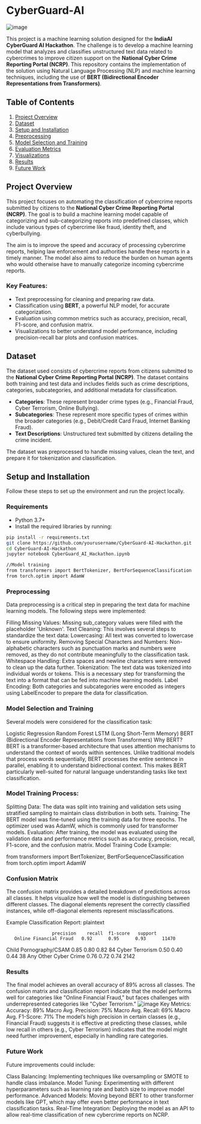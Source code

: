 # CyberGuard-AI


![image](https://github.com/user-attachments/assets/843d8c71-43f8-4209-9677-3acdb2208b65)

This project is a machine learning solution designed for the **IndiaAI CyberGuard AI Hackathon**. The challenge is to develop a machine learning model that analyzes and classifies unstructured text data related to cybercrimes to improve citizen support on the **National Cyber Crime Reporting Portal (NCRP)**. This repository contains the implementation of the solution using Natural Language Processing (NLP) and machine learning techniques, including the use of **BERT (Bidirectional Encoder Representations from Transformers)**.

## Table of Contents
1. [Project Overview](#project-overview)
2. [Dataset](#dataset)
3. [Setup and Installation](#setup-and-installation)
4. [Preprocessing](#preprocessing)
5. [Model Selection and Training](#model-selection-and-training)
6. [Evaluation Metrics](#evaluation-metrics)
7. [Visualizations](#visualizations)
8. [Results](#results)
9. [Future Work](#future-work)

## Project Overview

This project focuses on automating the classification of cybercrime reports submitted by citizens to the **National Cyber Crime Reporting Portal (NCRP)**. The goal is to build a machine learning model capable of categorizing and sub-categorizing reports into predefined classes, which include various types of cybercrime like fraud, identity theft, and cyberbullying.

The aim is to improve the speed and accuracy of processing cybercrime reports, helping law enforcement and authorities handle these reports in a timely manner. The model also aims to reduce the burden on human agents who would otherwise have to manually categorize incoming cybercrime reports.

### Key Features:
- Text preprocessing for cleaning and preparing raw data.
- Classification using **BERT**, a powerful NLP model, for accurate categorization.
- Evaluation using common metrics such as accuracy, precision, recall, F1-score, and confusion matrix.
- Visualizations to better understand model performance, including precision-recall bar plots and confusion matrices.

## Dataset

The dataset used consists of cybercrime reports from citizens submitted to the **National Cyber Crime Reporting Portal (NCRP)**. The dataset contains both training and test data and includes fields such as crime descriptions, categories, subcategories, and additional metadata for classification.

- **Categories**: These represent broader crime types (e.g., Financial Fraud, Cyber Terrorism, Online Bullying).
- **Subcategories**: These represent more specific types of crimes within the broader categories (e.g., Debit/Credit Card Fraud, Internet Banking Fraud).
- **Text Descriptions**: Unstructured text submitted by citizens detailing the crime incident.

The dataset was preprocessed to handle missing values, clean the text, and prepare it for tokenization and classification.

## Setup and Installation

Follow these steps to set up the environment and run the project locally.



### Requirements

- Python 3.7+
- Install the required libraries by running:

```bash
pip install -r requirements.txt
git clone https://github.com/yourusername/CyberGuard-AI-Hackathon.git
cd CyberGuard-AI-Hackathon
jupyter notebook CyberGuard_AI_Hackathon.ipynb

//Model training
from transformers import BertTokenizer, BertForSequenceClassification
from torch.optim import AdamW
```
### Preprocessing

Data preprocessing is a critical step in preparing the text data for machine learning models. The following steps were implemented:

Filling Missing Values: Missing sub_category values were filled with the placeholder 'Unknown'.
Text Cleaning: This involves several steps to standardize the text data:
Lowercasing: All text was converted to lowercase to ensure uniformity.
Removing Special Characters and Numbers: Non-alphabetic characters such as punctuation marks and numbers were removed, as they do not contribute meaningfully to the classification task.
Whitespace Handling: Extra spaces and newline characters were removed to clean up the data further.
Tokenization: The text data was tokenized into individual words or tokens. This is a necessary step for transforming the text into a format that can be fed into machine learning models.
Label Encoding: Both categories and subcategories were encoded as integers using LabelEncoder to prepare the data for classification.


### Model Selection and Training

Several models were considered for the classification task:

Logistic Regression
Random Forest
LSTM (Long Short-Term Memory)
BERT (Bidirectional Encoder Representations from Transformers)
Why BERT?
BERT is a transformer-based architecture that uses attention mechanisms to understand the context of words within sentences. Unlike traditional models that process words sequentially, BERT processes the entire sentence in parallel, enabling it to understand bidirectional context. This makes BERT particularly well-suited for natural language understanding tasks like text classification.

### Model Training Process:
Splitting Data: The data was split into training and validation sets using stratified sampling to maintain class distribution in both sets.
Training: The BERT model was fine-tuned using the training data for three epochs. The optimizer used was AdamW, which is commonly used for transformer models.
Evaluation: After training, the model was evaluated using the validation data and performance metrics such as accuracy, precision, recall, F1-score, and the confusion matrix.
Model Training Code Example:


from transformers import BertTokenizer, BertForSequenceClassification
from torch.optim import AdamW

### Confusion Matrix
The confusion matrix provides a detailed breakdown of predictions across all classes. It helps visualize how well the model is distinguishing between different classes. The diagonal elements represent the correctly classified instances, while off-diagonal elements represent misclassifications.

Example Classification Report:
plaintext

                     precision    recall  f1-score   support
       Online Financial Fraud   0.92      0.95      0.93      11470
   Child Pornography/CSAM      0.85      0.80      0.82         84
   Cyber Terrorism              0.50      0.40      0.44         38
   Any Other Cyber Crime        0.76      0.72      0.74      2142


### Results
The final model achieves an overall accuracy of 89% across all classes. The confusion matrix and classification report indicate that the model performs well for categories like "Online Financial Fraud," but faces challenges with underrepresented categories like "Cyber Terrorism."
![image](https://github.com/user-attachments/assets/49ce89d6-cb41-4752-bc28-90a44577983b)
Key Metrics:
Accuracy: 89%
Macro Avg. Precision: 75%
Macro Avg. Recall: 69%
Macro Avg. F1-Score: 71%
The model’s high precision in certain classes (e.g., Financial Fraud) suggests it is effective at predicting these classes, while low recall in others (e.g., Cyber Terrorism) indicates that the model might need further improvement, especially in handling rare categories.

### Future Work
Future improvements could include:

Class Balancing: Implementing techniques like oversampling or SMOTE to handle class imbalance.
Model Tuning: Experimenting with different hyperparameters such as learning rate and batch size to improve model performance.
Advanced Models: Moving beyond BERT to other transformer models like GPT, which may offer even better performance in text classification tasks.
Real-Time Integration: Deploying the model as an API to allow real-time classification of new cybercrime reports on NCRP.


